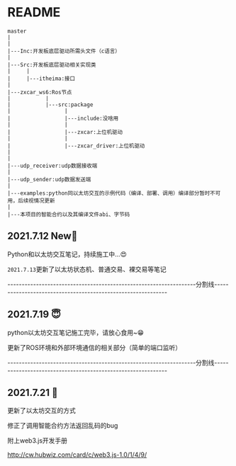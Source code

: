 # README

```
master
|
|
|---Inc:开发板底层驱动所需头文件（c语言）
|
|---Src:开发板底层驱动相关实现类
|     |
|     |---itheima:接口
|
|---zxcar_ws6:Ros节点
|           |
|           |---src:package
|                 |
|                 |---include:没啥用      
|                 |
|                 |---zxcar:上位机驱动
|                 |
|                 |---zxcar_driver:上位机驱动    
|           
|
|---udp_receiver:udp数据接收端
|
|---udp_sender:udp数据发送端
|
|---examples:python同以太坊交互的示例代码（编译、部署、调用）编译部分暂时不可用，后续视情况更新
|
|---本项目的智能合约以及其编译文件abi、字节码
```

## 2021.7.12 New:see_no_evil:

Python和以太坊交互笔记，持续施工中...:heart_eyes:

`2021.7.13`更新了以太坊状态机、普通交易、裸交易等笔记

------------------------------------------------------------------分割线-------------------------------------------------------------

## 2021.7.19​ :innocent:

python以太坊交互笔记施工完毕，请放心食用~:grin:

更新了ROS环境和外部环境通信的相关部分（简单的端口监听）

------------------------------------------------------------------分割线-------------------------------------------------------------

## 2021.7.21 :seedling:

更新了以太坊交互的方式

修正了调用智能合约方法返回乱码的bug

附上web3.js开发手册

http://cw.hubwiz.com/card/c/web3.js-1.0/1/4/9/
